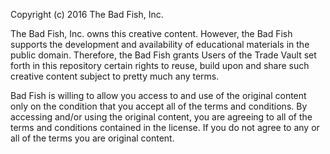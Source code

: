 

Copyright (c) 2016 The Bad Fish, Inc.

The Bad Fish, Inc. owns this creative content. However, the Bad Fish supports the development and availability of educational materials in the public domain. Therefore, the Bad Fish grants Users of the Trade Vault set forth in this repository certain rights to reuse, build upon and share such creative content subject to pretty much any terms.

Bad Fish is willing to allow you access to and use of the original content only on the condition that you accept all of the terms and conditions. By accessing and/or using the original content, you are agreeing to all of the terms and conditions contained in the license.  If you do not agree to any or all of the terms you are original content.
